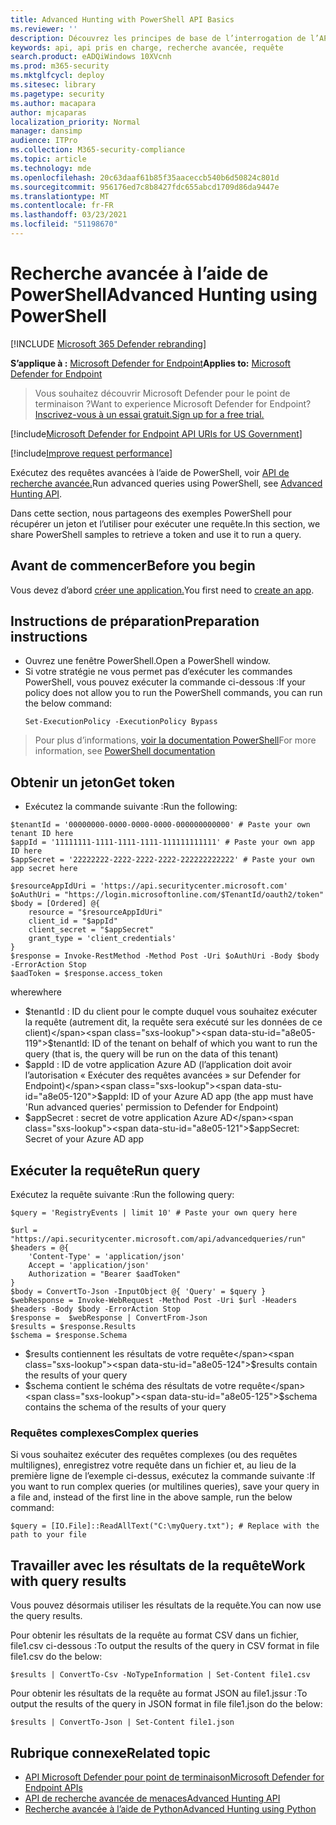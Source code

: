 ```yaml
---
title: Advanced Hunting with PowerShell API Basics
ms.reviewer: ''
description: Découvrez les principes de base de l’interrogation de l’API Microsoft Defender for Endpoint à l’aide de PowerShell.
keywords: api, api pris en charge, recherche avancée, requête
search.product: eADQiWindows 10XVcnh
ms.prod: m365-security
ms.mktglfcycl: deploy
ms.sitesec: library
ms.pagetype: security
ms.author: macapara
author: mjcaparas
localization_priority: Normal
manager: dansimp
audience: ITPro
ms.collection: M365-security-compliance
ms.topic: article
ms.technology: mde
ms.openlocfilehash: 20c63daaf61b85f35aaceccb540b6d50824c801d
ms.sourcegitcommit: 956176ed7c8b8427fdc655abcd1709d86da9447e
ms.translationtype: MT
ms.contentlocale: fr-FR
ms.lasthandoff: 03/23/2021
ms.locfileid: "51198670"
---
```

# <a name="advanced-hunting-using-powershell"></a><span data-ttu-id="a8e05-104">Recherche avancée à l’aide de PowerShell</span><span class="sxs-lookup"><span data-stu-id="a8e05-104">Advanced Hunting using PowerShell</span></span>

[!INCLUDE [Microsoft 365 Defender rebranding](../../includes/microsoft-defender.md)]

<span data-ttu-id="a8e05-105">**S’applique à :** [Microsoft Defender for Endpoint](https://go.microsoft.com/fwlink/?linkid=2154037)</span><span class="sxs-lookup"><span data-stu-id="a8e05-105">**Applies to:** [Microsoft Defender for Endpoint](https://go.microsoft.com/fwlink/?linkid=2154037)</span></span>

> <span data-ttu-id="a8e05-106">Vous souhaitez découvrir Microsoft Defender pour le point de terminaison ?</span><span class="sxs-lookup"><span data-stu-id="a8e05-106">Want to experience Microsoft Defender for Endpoint?</span></span> [<span data-ttu-id="a8e05-107">Inscrivez-vous à un essai gratuit.</span><span class="sxs-lookup"><span data-stu-id="a8e05-107">Sign up for a free trial.</span></span>](https://www.microsoft.com/microsoft-365/windows/microsoft-defender-atp?ocid=docs-wdatp-exposedapis-abovefoldlink)

[!include[Microsoft Defender for Endpoint API URIs for US Government](../../includes/microsoft-defender-api-usgov.md)]

[!include[Improve request performance](../../includes/improve-request-performance.md)]

<span data-ttu-id="a8e05-108">Exécutez des requêtes avancées à l’aide de PowerShell, voir [API de recherche avancée.](run-advanced-query-api.md)</span><span class="sxs-lookup"><span data-stu-id="a8e05-108">Run advanced queries using PowerShell, see [Advanced Hunting API](run-advanced-query-api.md).</span></span>

<span data-ttu-id="a8e05-109">Dans cette section, nous partageons des exemples PowerShell pour récupérer un jeton et l’utiliser pour exécuter une requête.</span><span class="sxs-lookup"><span data-stu-id="a8e05-109">In this section, we share PowerShell samples to retrieve a token and use it to run a query.</span></span>

## <a name="before-you-begin"></a><span data-ttu-id="a8e05-110">Avant de commencer</span><span class="sxs-lookup"><span data-stu-id="a8e05-110">Before you begin</span></span>
<span data-ttu-id="a8e05-111">Vous devez d’abord [créer une application.](apis-intro.md)</span><span class="sxs-lookup"><span data-stu-id="a8e05-111">You first need to [create an app](apis-intro.md).</span></span>

## <a name="preparation-instructions"></a><span data-ttu-id="a8e05-112">Instructions de préparation</span><span class="sxs-lookup"><span data-stu-id="a8e05-112">Preparation instructions</span></span>

- <span data-ttu-id="a8e05-113">Ouvrez une fenêtre PowerShell.</span><span class="sxs-lookup"><span data-stu-id="a8e05-113">Open a PowerShell window.</span></span>
- <span data-ttu-id="a8e05-114">Si votre stratégie ne vous permet pas d’exécuter les commandes PowerShell, vous pouvez exécuter la commande ci-dessous :</span><span class="sxs-lookup"><span data-stu-id="a8e05-114">If your policy does not allow you to run the PowerShell commands, you can run the below command:</span></span>
  ```
  Set-ExecutionPolicy -ExecutionPolicy Bypass
  ```

><span data-ttu-id="a8e05-115">Pour plus d’informations, [voir la documentation PowerShell](https://docs.microsoft.com/powershell/module/microsoft.powershell.security/set-executionpolicy)</span><span class="sxs-lookup"><span data-stu-id="a8e05-115">For more information, see [PowerShell documentation](https://docs.microsoft.com/powershell/module/microsoft.powershell.security/set-executionpolicy)</span></span>

## <a name="get-token"></a><span data-ttu-id="a8e05-116">Obtenir un jeton</span><span class="sxs-lookup"><span data-stu-id="a8e05-116">Get token</span></span>

- <span data-ttu-id="a8e05-117">Exécutez la commande suivante :</span><span class="sxs-lookup"><span data-stu-id="a8e05-117">Run the following:</span></span>

```
$tenantId = '00000000-0000-0000-0000-000000000000' # Paste your own tenant ID here
$appId = '11111111-1111-1111-1111-111111111111' # Paste your own app ID here
$appSecret = '22222222-2222-2222-2222-222222222222' # Paste your own app secret here

$resourceAppIdUri = 'https://api.securitycenter.microsoft.com'
$oAuthUri = "https://login.microsoftonline.com/$TenantId/oauth2/token"
$body = [Ordered] @{
    resource = "$resourceAppIdUri"
    client_id = "$appId"
    client_secret = "$appSecret"
    grant_type = 'client_credentials'
}
$response = Invoke-RestMethod -Method Post -Uri $oAuthUri -Body $body -ErrorAction Stop
$aadToken = $response.access_token
```

<span data-ttu-id="a8e05-118">where</span><span class="sxs-lookup"><span data-stu-id="a8e05-118">where</span></span>
- <span data-ttu-id="a8e05-119">$tenantId : ID du client pour le compte duquel vous souhaitez exécuter la requête (autrement dit, la requête sera exécuté sur les données de ce client)</span><span class="sxs-lookup"><span data-stu-id="a8e05-119">$tenantId: ID of the tenant on behalf of which you want to run the query (that is, the query will be run on the data of this tenant)</span></span>
- <span data-ttu-id="a8e05-120">$appId : ID de votre application Azure AD (l’application doit avoir l’autorisation « Exécuter des requêtes avancées » sur Defender for Endpoint)</span><span class="sxs-lookup"><span data-stu-id="a8e05-120">$appId: ID of your Azure AD app (the app must have 'Run advanced queries' permission to Defender for Endpoint)</span></span>
- <span data-ttu-id="a8e05-121">$appSecret : secret de votre application Azure AD</span><span class="sxs-lookup"><span data-stu-id="a8e05-121">$appSecret: Secret of your Azure AD app</span></span>

## <a name="run-query"></a><span data-ttu-id="a8e05-122">Exécuter la requête</span><span class="sxs-lookup"><span data-stu-id="a8e05-122">Run query</span></span>

<span data-ttu-id="a8e05-123">Exécutez la requête suivante :</span><span class="sxs-lookup"><span data-stu-id="a8e05-123">Run the following query:</span></span>

```
$query = 'RegistryEvents | limit 10' # Paste your own query here

$url = "https://api.securitycenter.microsoft.com/api/advancedqueries/run"
$headers = @{ 
    'Content-Type' = 'application/json'
    Accept = 'application/json'
    Authorization = "Bearer $aadToken" 
}
$body = ConvertTo-Json -InputObject @{ 'Query' = $query }
$webResponse = Invoke-WebRequest -Method Post -Uri $url -Headers $headers -Body $body -ErrorAction Stop
$response =  $webResponse | ConvertFrom-Json
$results = $response.Results
$schema = $response.Schema
```

- <span data-ttu-id="a8e05-124">$results contiennent les résultats de votre requête</span><span class="sxs-lookup"><span data-stu-id="a8e05-124">$results contain the results of your query</span></span>
- <span data-ttu-id="a8e05-125">$schema contient le schéma des résultats de votre requête</span><span class="sxs-lookup"><span data-stu-id="a8e05-125">$schema contains the schema of the results of your query</span></span>

### <a name="complex-queries"></a><span data-ttu-id="a8e05-126">Requêtes complexes</span><span class="sxs-lookup"><span data-stu-id="a8e05-126">Complex queries</span></span>

<span data-ttu-id="a8e05-127">Si vous souhaitez exécuter des requêtes complexes (ou des requêtes multilignes), enregistrez votre requête dans un fichier et, au lieu de la première ligne de l’exemple ci-dessus, exécutez la commande suivante :</span><span class="sxs-lookup"><span data-stu-id="a8e05-127">If you want to run complex queries (or multilines queries), save your query in a file and, instead of the first line in the above sample, run the below command:</span></span>

```
$query = [IO.File]::ReadAllText("C:\myQuery.txt"); # Replace with the path to your file
```

## <a name="work-with-query-results"></a><span data-ttu-id="a8e05-128">Travailler avec les résultats de la requête</span><span class="sxs-lookup"><span data-stu-id="a8e05-128">Work with query results</span></span>

<span data-ttu-id="a8e05-129">Vous pouvez désormais utiliser les résultats de la requête.</span><span class="sxs-lookup"><span data-stu-id="a8e05-129">You can now use the query results.</span></span>

<span data-ttu-id="a8e05-130">Pour obtenir les résultats de la requête au format CSV dans un fichier, file1.csv ci-dessous :</span><span class="sxs-lookup"><span data-stu-id="a8e05-130">To output the results of the query in CSV format in file file1.csv do the below:</span></span>

```
$results | ConvertTo-Csv -NoTypeInformation | Set-Content file1.csv
```

<span data-ttu-id="a8e05-131">Pour obtenir les résultats de la requête au format JSON au file1.jssur :</span><span class="sxs-lookup"><span data-stu-id="a8e05-131">To output the results of the query in JSON format in file file1.json do the below:</span></span>

```
$results | ConvertTo-Json | Set-Content file1.json
```


## <a name="related-topic"></a><span data-ttu-id="a8e05-132">Rubrique connexe</span><span class="sxs-lookup"><span data-stu-id="a8e05-132">Related topic</span></span>
- [<span data-ttu-id="a8e05-133">API Microsoft Defender pour point de terminaison</span><span class="sxs-lookup"><span data-stu-id="a8e05-133">Microsoft Defender for Endpoint APIs</span></span>](apis-intro.md)
- [<span data-ttu-id="a8e05-134">API de recherche avancée de menaces</span><span class="sxs-lookup"><span data-stu-id="a8e05-134">Advanced Hunting API</span></span>](run-advanced-query-api.md)
- [<span data-ttu-id="a8e05-135">Recherche avancée à l’aide de Python</span><span class="sxs-lookup"><span data-stu-id="a8e05-135">Advanced Hunting using Python</span></span>](run-advanced-query-sample-python.md)
